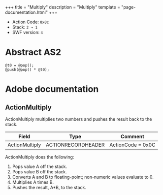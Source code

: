 +++
title = "Multiply"
description = "Multiply"
template = "page-documentation.html"
+++

- Action Code: `0x0c`
- Stack: `2 → 1`
- SWF version: `4`

# Abstract AS2

```
@t0 = @pop();
@push(@pop() * @t0);
```

# Adobe documentation

## ActionMultiply

ActionMultiply multiplies two numbers and pushes the result back to the stack.

| Field             | Type               | Comment                        |
|-------------------|--------------------|--------------------------------|
| ActionMultiply    | ACTIONRECORDHEADER | ActionCode = 0x0C              |

ActionMultiply does the following:
1. Pops value A off the stack.
2. Pops value B off the stack.
3. Converts A and B to floating-point; non-numeric values evaluate to 0.
4. Multiplies A times B.
5. Pushes the result, A*B, to the stack.
